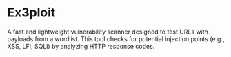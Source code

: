 # Ex3ploit
A fast and lightweight vulnerability scanner designed to test URLs with payloads from a wordlist. This tool checks for potential injection points (e.g., XSS, LFI, SQLi) by analyzing HTTP response codes.
